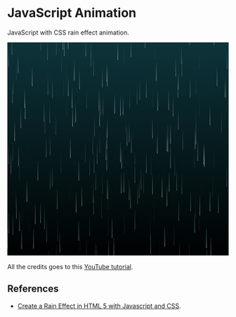 # JavaScript Animation

JavaScript with CSS rain effect animation.

![Rain Effect Animation](./demo.gif)

All the credits goes to this [YouTube tutorial](https://www.youtube.com/watch?v=ni2Sm_j-PjU).

## References

  - [Create a Rain Effect in HTML 5 with Javascript and CSS](https://www.youtube.com/watch?v=ni2Sm_j-PjU).
